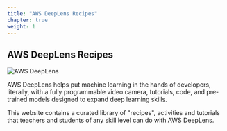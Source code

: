 ```yaml
---
title: "AWS DeepLens Recipes"
chapter: true
weight: 1
---
```

## AWS DeepLens Recipes



![AWS DeepLens](https://images-na.ssl-images-amazon.com/images/I/31CyA1aZVFL._AC_.jpg)





AWS DeepLens helps put machine learning in the hands of developers, literally, with a fully programmable video camera, tutorials, code, and pre-trained models designed to expand deep learning skills.

This website contains a curated library of "recipes", activities and tutorials that teachers and students of any skill level can do with AWS DeepLens.